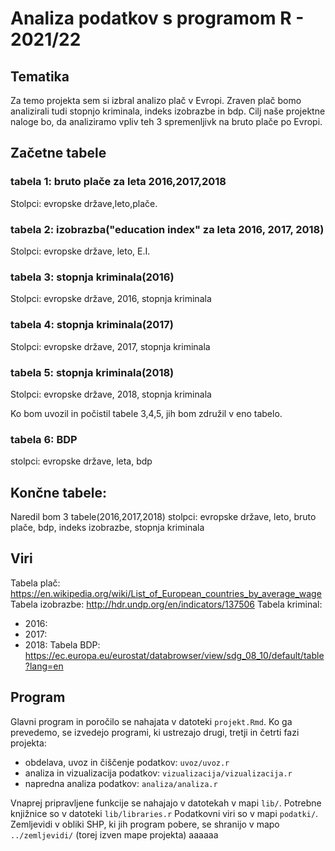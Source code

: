 # Analiza podatkov s programom R - 2021/22

## Tematika
Za temo projekta sem si izbral analizo plač v Evropi. Zraven plač bomo analizirali tudi stopnjo kriminala, indeks izobrazbe in bdp.
Cilj naše projektne naloge bo, da analiziramo vpliv teh 3 spremenljivk na bruto plače po Evropi.


## Začetne tabele

### tabela 1: bruto plače za leta 2016,2017,2018
Stolpci: evropske države,leto,plače.

### tabela 2: izobrazba("education index" za leta 2016, 2017, 2018)
Stolpci: evropske države, leto, E.I.

### tabela 3: stopnja kriminala(2016)
Stolpci: evropske države, 2016, stopnja kriminala

### tabela 4: stopnja kriminala(2017)
Stolpci: evropske države, 2017, stopnja kriminala

### tabela 5: stopnja kriminala(2018)
Stolpci: evropske države, 2018, stopnja kriminala

Ko bom uvozil in počistil tabele 3,4,5, jih bom združil v eno tabelo.

### tabela 6: BDP
stolpci: evropske države, leta, bdp

## Končne tabele:

Naredil bom 3 tabele(2016,2017,2018)
stolpci: evropske države, leto, bruto plače, bdp, indeks izobrazbe, stopnja kriminala

## Viri
Tabela plač: https://en.wikipedia.org/wiki/List_of_European_countries_by_average_wage
Tabela izobrazbe: http://hdr.undp.org/en/indicators/137506
Tabela kriminal:
  - 2016:
  - 2017:
  - 2018:
Tabela BDP: https://ec.europa.eu/eurostat/databrowser/view/sdg_08_10/default/table?lang=en


## Program

Glavni program in poročilo se nahajata v datoteki `projekt.Rmd`.
Ko ga prevedemo, se izvedejo programi, ki ustrezajo drugi, tretji in četrti fazi projekta:

* obdelava, uvoz in čiščenje podatkov: `uvoz/uvoz.r`
* analiza in vizualizacija podatkov: `vizualizacija/vizualizacija.r`
* napredna analiza podatkov: `analiza/analiza.r`

Vnaprej pripravljene funkcije se nahajajo v datotekah v mapi `lib/`.
Potrebne knjižnice so v datoteki `lib/libraries.r`
Podatkovni viri so v mapi `podatki/`.
Zemljevidi v obliki SHP, ki jih program pobere,
se shranijo v mapo `../zemljevidi/` (torej izven mape projekta)
aaaaaa
